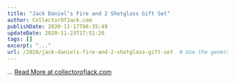 ```yaml
---
title: "Jack Daniel’s Fire and 2 Shotglass Gift Set"
author: CollectorOfJack.com
publishDate: 2020-11-17T06:35:49
updateDate: 2020-11-23T17:51:20
tags: []
excerpt: "..."
url: /2020/jack-daniels-fire-and-2-shotglass-gift-set  # Use the generated URL with year
---
```

... <a href="https://collectorofjack.com/JackDanielsFireShotglassGiftSet">Read More at collectorofjack.com</a>
